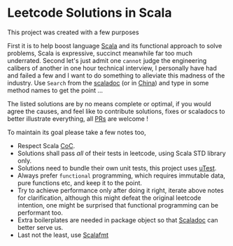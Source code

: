 # Leetcode Solutions in Scala #

This project was created with a few purposes

First it is to help boost language [Scala](http://scala-lang.org) and
its functional approach to solve problems, Scala is expressive, succinct
meanwhile far too much underrated. Second let's just admit one `cannot`
judge the engineering calibers of another in one hour technical interview,
I personally have had and failed a few and I want to do something to alleviate
this madness of the industry. Use `Search` from the [scaladoc](https://kaiwu.github.io/leetcode/)
(or in [China](https://www.darkanchor.com/leetcode/index.html)) and type in
some method names to get the point ...

The listed solutions are by no means complete or optimal, if you would
agree the causes, and feel like to contribute solutions, fixes or scaladocs
to better illustrate everything, all [PRs](https://github.com/kaiwu/leetcode/pulls)
are welcome !

To maintain its goal please take a few notes too,

- Respect Scala [CoC](https://www.scala-lang.org/conduct/).
- Solutions shall pass *all* of their tests in leetcode, using Scala STD library only.
- Solutions need to bundle their own unit tests, this project uses [uTest](https://github.com/lihaoyi/utest).
- Always prefer `functional` programming, which requires immutable data, pure functions etc,
  and keep it to the point.
- Try to achieve performance only after doing it right, iterate above notes for clarification,
  although this might defeat the original leetcode intention, one might be surprised that functional
  programming can be performant too.
- Extra boilerplates are needed in package object so that [Scaladoc](https://kaiwu.github.io/leetcode/)
  can better serve us.
- Last not the least, use [Scalafmt](https://scalameta.org/scalafmt/)
